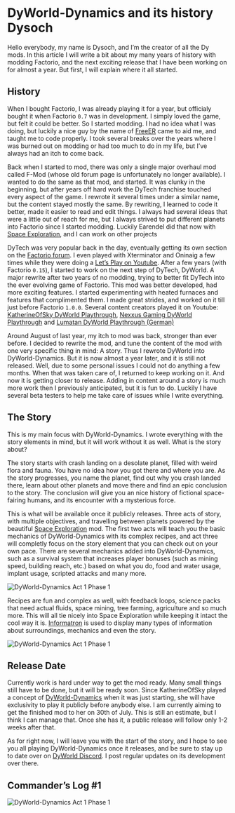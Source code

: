 # DyWorld-Dynamics and its history <author>Dysoch</author>

Hello everybody, my name is Dysoch, and I’m the creator of all the Dy mods. In this article I will write a bit about my many years of history with modding Factorio, and the next exciting release that I have been working on for almost a year. But first, I will explain where it all started.

## History

When I bought Factorio, I was already playing it for a year, but officialy bought it when Factorio `0.7` was in development. I simply loved the game, but felt it could be better. So I started modding. I had no idea what I was doing, but luckily a nice guy by the name of [FreeER](https://forums.factorio.com/viewtopic.php?f=190&t=1568) came to aid me, and taught me to code properly. I took several breaks over the years where I was burned out on modding or had too much to do in my life, but I’ve always had an itch to come back.

Back when I started to mod, there was only a single major overhaul mod called F-Mod (whose old forum page is unfortunately no longer available). I wanted to do the same as that mod, and started. It was clunky in the beginning, but after years off hard work the DyTech franchise touched every aspect of the game. I rewrote it several times under a similar name, but the content stayed mostly the same. By rewriting, I learned to code it better, made it easier to read and edit things. I always had several ideas that were a little out of reach for me, but I always strived to put different planets into Factorio since I started modding. Luckily Earendel did that now with [Space Exploration](https://mods.factorio.com/mod/space-exploration), and I can work on other projects

DyTech was very popular back in the day, eventually getting its own section on the [Factorio forum](https://forums.factorio.com/viewforum.php?f=190). I even played with Xterminator and Oninaig a few times while they were doing a [Let’s Play on Youtube](https://www.youtube.com/watch?v=RGuc-OVRE94). After a few years (with Factorio `0.15`), I started to work on the next step of DyTech, DyWorld. A major rewrite after two years of no modding, trying to better fit DyTech into the ever evolving game of Factorio. This mod was better developed, had more exciting features. I started experimenting with heated furnaces and features that complimented them. I made great strides, and worked on it till just before Factorio `1.0.0`. Several content creators played it on Youtube: [KatherineOfSky DyWorld Playthrough](https://www.youtube.com/playlist?list=PL4o6UvJIdPNqubR5oXdx9SqKFoYW_SL-q), [Nexxus Gaming DyWorld Playthrough](https://www.youtube.com/watch?v=Eqs8dakCzL8&list=PLXEOcXLt0r4RxjOgak-BRzO8PMoMnqnoy) and [Lumatan DyWorld Playthrough (German)](https://www.youtube.com/watch?v=eH6lu5N-oPQ&list=PLEui1S1GUHOMKnVrLjgybKRKzBNMIHTfk)

Around August of last year, my itch to mod was back, stronger than ever before. I decided to rewrite the mod, and tune the content of the mod with one very specific thing in mind: A story. Thus I rewrote DyWorld into DyWorld-Dynamics. But it is now almost a year later, and it is still not released. Well, due to some personal issues I could not do anything a few months. When that was taken care of, I returned to keep working on it. And now it is getting closer to release. Adding in content around a story is much more work then I previously anticipated, but it is fun to do. Luckily I have several beta testers to help me take care of issues while I write everything.

## The Story

This is my main focus with DyWorld-Dynamics. I wrote everything with the story elements in mind, but it will work without it as well. What is the story about?

The story starts with crash landing on a desolate planet, filled with weird flora and fauna. You have no idea how you got there and where you are. As the story progresses, you name the planet, find out why you crash landed there, learn about other planets and move there and find an epic conclusion to the story. The conclusion will give you an nice history of fictional space-fairing humans, and its encounter with a mysterious force.

This is what will be available once it publicly releases. Three acts of story, with multiple objectives, and travelling between planets powered by the beautiful [Space Exploration](https://mods.factorio.com/mod/space-exploration) mod. The first two acts will teach you the basic mechanics of DyWorld-Dynamics with its complex recipes, and act three will completly focus on the story element that you can check out on your own pace. There are several mechanics added into DyWorld-Dynamics, such as a survival system that increases player bonuses (such as mining speed, building reach, etc.) based on what you do, food and water usage, implant usage, scripted attacks and many more.

![DyWorld-Dynamics Act 1 Phase 1](https://cdn.discordapp.com/attachments/471326116146184212/866260141732003840/Schermafdruk_2021-07-18_12.04.38.png)

Recipes are fun and complex as well, with feedback loops, science packs that need actual fluids, space mining, tree farming, agriculture and so much more. This will all tie nicely into Space Exploration while keeping it intact the cool way it is. [Informatron](https://mods.factorio.com/mod/informatron) is used to display many types of information about surroundings, mechanics and even the story.

![DyWorld-Dynamics Act 1 Phase 1](https://cdn.discordapp.com/attachments/471326116146184212/866260121318719538/Schermafdruk_2021-07-18_12.06.33.png)

## Release Date

Currently work is hard under way to get the mod ready. Many small things still have to be done, but it will be ready soon. Since KatherineOfSky played a concept of [DyWorld-Dynamics](https://www.youtube.com/playlist?list=PL4o6UvJIdPNp1ca01l6rci52uIL6oWYWN) when it was just starting, she will have exclusivity to play it publicly before anybody else. I am currently aiming to get the finished mod to her on 30th of July. This is still an estimate, but I think I can manage that. Once she has it, a public release will follow only 1-2 weeks after that.

As for right now, I will leave you with the start of the story, and I hope to see you all playing DyWorld-Dynamics once it releases, and be sure to stay up to date over on [DyWorld Discord](https://discord.gg/yR5vBWy). I post regular updates on its development over there.

## Commander’s Log #1

![DyWorld-Dynamics Act 1 Phase 1](https://cdn.discordapp.com/attachments/471326116146184212/866260144235741194/Schermafdruk_2021-07-18_12.05.21.png)
